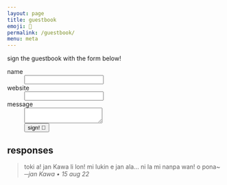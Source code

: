 ```yaml
---
layout: page
title: guestbook
emoji: 📘
permalink: /guestbook/
menu: meta
---
```

sign the guestbook with the form below!

<div class="guestbook" markdown="0">
<form action="https://riku.miso.town/submit?user_id=13&label=marzka.cafe:guestbook" method="POST">
<input type="hidden" name="redirect" value="{{ "/guestbook/signed" | absolute_url }}">
<dl>
<dt class="required"><label for="name">name</label></dt>
<dd><input type="text" name="name" id="name" autocomplete="off" required></dd>
<dt class="nocolon"><label for="website">website</label></dt>
<dd><input type="text" name="website" id="website" autocomplete="off"></dd>
<dt class="required"><label for="message">message</label></dt>
<dd><textarea name="message" id="message" autocomplete="off" required></textarea></dd>
<dt class="nocolon"></dt>
<dd><button type="submit">sign! 💚</button></dd>
</dl>
</form>
</div>

## responses
> toki a! jan Kawa li lon! mi lukin e jan ala… ni la mi nanpa wan! o pona~<br>
> _─jan Kawa • 15 aug 22_